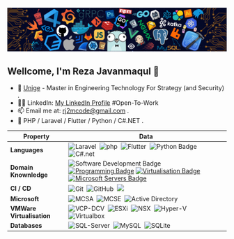 <!--   my-header-img -->
![](./assets/header_.png)

## Wellcome, I'm Reza Javanmaqul 👋

- 🏫 [Unige](https://www.unige.it/) - Master in Engineering Technology For Strategy (and Security) .
- 👨‍🎓 LinkedIn: [My LinkedIn Profile](https://www.linkedin.com/in/rj2mcode/) #Open-To-Work
- 📫 Email me at: rj2mcode@gmail.com .
- 🧬 PHP / Laravel / Flutter / Python / C#.NET  .

<!---
- 👨‍🎓 
- 💻 
- 📗 
- 🎮 

--->


<!--   my-skils -->

| Property                                        | Data                                                                                                                                                                                                                                                                                                                                                                                                                                                                                                                                                                                                                                                                                                                                                                                                                                                                                                                                                                                                                                                                                                                                                                                                                                                                                                                                                                                                                                                                                                                                                                                                                                                                                                                                                                                                                                                                                                                                                                  |
|-------------------------------------------------|-----------------------------------------------------------------------------------------------------------------------------------------------------------------------------------------------------------------------------------------------------------------------------------------------------------------------------------------------------------------------------------------------------------------------------------------------------------------------------------------------------------------------------------------------------------------------------------------------------------------------------------------------------------------------------------------------------------------------------------------------------------------------------------------------------------------------------------------------------------------------------------------------------------------------------------------------------------------------------------------------------------------------------------------------------------------------------------------------------------------------------------------------------------------------------------------------------------------------------------------------------------------------------------------------------------------------------------------------------------------------------------------------------------------------------------------------------------------------------------------------------------------------------------------------------------------------------------------------------------------------------------------------------------------------------------------------------------------------------------------------------------------------------------------------------------------------------------------------------------------------------------------------------------------------------------------------------------------------|
| **Languages**             	                  | ![Laravel](https://img.shields.io/badge/Laravel-white?style=flat&logo=laravel)&nbsp; ![php](https://img.shields.io/badge/PHP-777BB4?style=flat&logo=php&logoColor=white)&nbsp; ![Flutter](https://img.shields.io/badge/Flutter-02569B?style=flat&logo=flutter)&nbsp; ![Python Badge](https://img.shields.io/badge/-Python-3776AB?style=flat&logo=Python&logoColor=white)&nbsp; ![C#.net](https://img.shields.io/badge/-C%23.net-gray?style=flat&logo=sharp&logoColor=A8B9CC)&nbsp;|
| **Domain Knownledge**                           | ![Software Development Badge](https://img.shields.io/badge/-Software%20Development-FF6600?style=flat&logoColor=white) [![Programming Badge](https://img.shields.io/badge/-Programming-01D277?style=flat&logoColor=white)](https://github.com/rj2mcode) [![Virtualisation Badge](https://img.shields.io/badge/Virtualisation-FAB040?style=flat&logoColor=white)](https://github.com/rj2mcode) [![Microsoft Servers Badge](https://img.shields.io/badge/Microsoft_Servers-4C8CBF?style=flat&logoColor=white)](https://github.com/rj2mcode) |
| **CI / CD**                                     | ![Git](https://img.shields.io/badge/-Git-004400?style=flat&logo=git)&nbsp; ![GitHub](https://img.shields.io/badge/-GitHub-444444?style=flat&logo=github)&nbsp;  [![](https://img.shields.io/badge/-VS_Code-007ACC?style=flat&logo=visual-studio-code&logoColor=white)](https://code.visualstudio.com)|
| **Microsoft**                                   | ![MCSA](https://img.shields.io/badge/-MCSA-gray)&nbsp; ![MCSE](https://img.shields.io/badge/-MCSE-green)&nbsp; ![Active Directory](https://img.shields.io/badge/-Active_Directory-orange)&nbsp; |
| **VMWare Virtualisation**                       | ![VCP-DCV](https://img.shields.io/badge/-VCP--DCV-004400)&nbsp; ![ESXi](https://img.shields.io/badge/-ESXi-gray)&nbsp; ![NSX](https://img.shields.io/badge/-NSX-gold)&nbsp; ![Hyper-V](https://img.shields.io/badge/-Hyper--V-blue)&nbsp; ![Virtualbox](https://img.shields.io/badge/-Virtual--Box-004400?style=flat&logo=Virtualbox&logoColor=white)&nbsp;|
| **Databases**                                   | ![SQL-Server](https://img.shields.io/badge/-SQL--Server-4479A1?style=flat)&nbsp; ![MySQL](https://img.shields.io/badge/-MySQL-444444?style=flat&logo=MySQL&logoColor=White)&nbsp; ![SQLite](https://img.shields.io/badge/-SQLite-444444?style=flat&logo=SQLite)&nbsp;|


